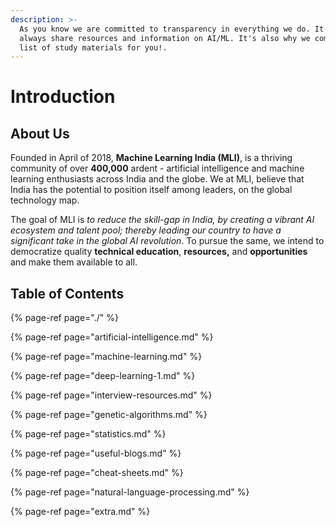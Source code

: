 ```yaml
---
description: >-
  As you know we are committed to transparency in everything we do. It's why we
  always share resources and information on AI/ML. It's also why we compiled a
  list of study materials for you!.
---
```


# Introduction

## About Us

Founded in April of 2018, **Machine Learning India \(MLI\)**, is a thriving community of over **400,000** ardent - artificial intelligence and machine learning enthusiasts across India and the globe. We at MLI, believe that India has the potential to position itself among leaders, on the global technology map.  
  
The goal of MLI is _to reduce the skill-gap in India, by creating a vibrant AI ecosystem and talent pool; thereby leading our country to have a significant take in the global AI revolution_. To pursue the same, we intend to democratize quality **technical education**, **resources,** and **opportunities** and make them available to all.

## Table of Contents

{% page-ref page="./" %}

{% page-ref page="artificial-intelligence.md" %}

{% page-ref page="machine-learning.md" %}

{% page-ref page="deep-learning-1.md" %}

{% page-ref page="interview-resources.md" %}

{% page-ref page="genetic-algorithms.md" %}

{% page-ref page="statistics.md" %}

{% page-ref page="useful-blogs.md" %}

{% page-ref page="cheat-sheets.md" %}

{% page-ref page="natural-language-processing.md" %}

{% page-ref page="extra.md" %}



